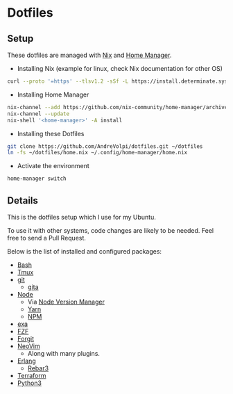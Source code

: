 # Dotfiles

## Setup

These dotfiles are managed with [Nix](https://nixos.org/) and [Home Manager](https://github.com/nix-community/home-manager).

- Installing Nix (example for linux, check Nix documentation for other OS)
```sh
curl --proto '=https' --tlsv1.2 -sSf -L https://install.determinate.systems/nix | sh -s -- install
```

- Installing Home Manager
```sh
nix-channel --add https://github.com/nix-community/home-manager/archive/release-23.05.tar.gz home-manager
nix-channel --update
nix-shell '<home-manager>' -A install
```

- Installing these Dotfiles
```sh
git clone https://github.com/AndreVolpi/dotfiles.git ~/dotfiles
ln -fs ~/dotfiles/home.nix ~/.config/home-manager/home.nix
```

- Activate the environment
```sh
home-manager switch
```

## Details

This is the dotfiles setup which I use for my Ubuntu.

To use it with other systems, code changes are likely to be needed. Feel free to send a Pull Request.

Below is the list of installed and configured packages:

- [Bash](https://www.gnu.org/software/bash/)
- [Tmux](https://github.com/tmux/tmux)
- [git](https://git-scm.com/)
  - [gita](https://github.com/nosarthur/gita)
- [Node](https://nodejs.org)
  - Via [Node Version Manager](https://github.com/nvm-sh/nvm)
  - [Yarn](https://yarnpkg.com/)
  - [NPM](https://www.npmjs.com/)
- [exa](https://the.exa.website)
- [FZF](https://github.com/junegunn/fzf)
- [Forgit](https://github.com/wfxr/forgit)
- [NeoVim](http://neovim.io/)
  - Along with many plugins.
- [Erlang](https://www.erlang.org)
  - [Rebar3](https://github.com/erlang/rebar3)
- [Terraform](https://www.terraform.io/)
- [Python3](https://www.python.org/)
